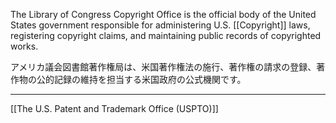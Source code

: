 
The Library of Congress Copyright Office is the official body of the United States government responsible for administering U.S. [[Copyright]] laws, registering copyright claims, and maintaining public records of copyrighted works.

アメリカ議会図書館著作権局は、米国著作権法の施行、著作権の請求の登録、著作物の公的記録の維持を担当する米国政府の公式機関です。

---

[[The U.S. Patent and Trademark Office (USPTO)]]
